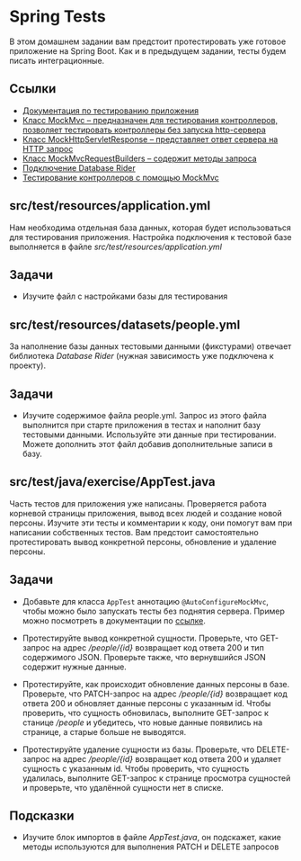 # Spring Tests

В этом домашнем задании вам предстоит протестировать уже готовое приложение на Spring Boot. Как и в предыдущем задании, тесты будем писать интеграционные.

## Ссылки

* [Документация по тестированию приложения](https://spring.io/guides/gs/testing-web/)
* [Класс MockMvc – предназначен для тестирования контроллеров, позволяет тестировать контроллеры без запуска http-сервера](https://docs.spring.io/spring-framework/docs/current/javadoc-api/org/springframework/test/web/servlet/MockMvc.html)
* [Класс MockHttpServletResponse – представляет ответ сервера на HTTP запрос](https://docs.spring.io/spring-framework/docs/current/javadoc-api/org/springframework/mock/web/MockHttpServletResponse.html)
* [Класс MockMvcRequestBuilders – содержит методы запроса](https://docs.spring.io/spring-framework/docs/current/javadoc-api/org/springframework/test/web/servlet/request/MockMvcRequestBuilders.html)
* [Подключение Database Rider](https://github.com/database-rider/database-rider#spring)
* [Тестирование контроллеров с помощью MockMvc](https://sysout.ru/testirovanie-kontrollerov-s-pomoshhyu-mockmvc/)

## src/test/resources/application.yml

Нам необходима отдельная база данных, которая будет использоваться для тестирования приложения. Настройка подключения к тестовой базе выполняется в файле *src/test/resources/application.yml*

## Задачи

* Изучите файл с настройками базы для тестирования

## src/test/resources/datasets/people.yml

За наполнение базы данных тестовыми данными (фикстурами) отвечает библиотека *Database Rider* (нужная зависимость уже подключена к проекту).

## Задачи

* Изучите содержимое файла people.yml. Запрос из этого файла выполнится при старте приложения в тестах и наполнит базу тестовыми данными. Используйте эти данные при тестировании. Можете дополнить этот файл добавив дополнительные записи в базу.

## src/test/java/exercise/AppTest.java

Часть тестов для приложения уже написаны. Проверяется работа корневой страницы приложения, вывод всех людей и создание новой персоны. Изучите эти тесты и комментарии к коду, они помогут вам при написании собственных тестов.
Вам предстоит самостоятельно протестировать вывод конкретной персоны, обновление и удаление персоны.

## Задачи

* Добавьте для класса `AppTest` аннотацию `@AutoConfigureMockMvc`, чтобы можно было запускать тесты без поднятия сервера. Пример можно посмотреть в документации по [ссылке](https://spring.io/guides/gs/testing-web/).

* Протестируйте вывод конкретной сущности. Проверьте, что GET-запрос на адрес */people/{id}* возвращает код ответа 200 и тип содержимого JSON. Проверьте также, что вернувшийся JSON содержит нужные данные.

* Протестируйте, как происходит обновление данных персоны в базе. Проверьте, что PATCH-запрос на адрес */people/{id}* возвращает код ответа 200 и обновляет данные персоны с указанным id. Чтобы проверить, что сущность обновилась, выполните GET-запрос к станице */people* и убедитесь, что новые данные появились на странице, а старые больше не выводятся.

* Протестируйте удаление сущности из базы. Проверьте, что DELETE-запрос на адрес */people/{id}* возвращает код ответа 200 и удаляет сущность с указанным id. Чтобы проверить, что сущность удалилась, выполните GET-запрос к странице просмотра сущностей и проверьте, что удалённой сущности нет в списке.

## Подсказки

* Изучите блок импортов в файле *AppTest.java*, он подскажет, какие методы используются для выполнения PATCH и DELETE запросов
